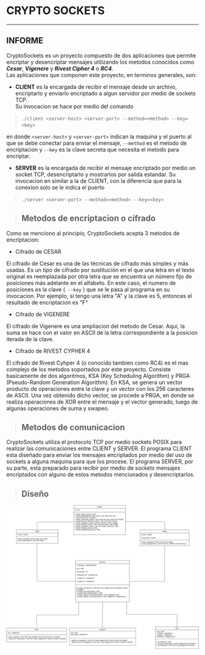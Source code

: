 # CRYPTO SOCKETS #
- - - -
## INFORME ##

CryptoSockets es un proyecto compuesto de dos aplicaciones que permite encriptar y desencriptar mensajes utilizando los metodos conocidos como ***Cesar***, ***Vigenere*** y ***Rivest Cipher 4*** o ***RC4***.  
Las aplicaciones que componen este proyecto, en terminos generales, son:  
- **CLIENT** es la encargada de recibir el mensaje desde un archivo, encriptarlo y enviarlo encriptado a algun servidor por medio de sockets TCP.  
Su invocacion se hace por medio del comando   
>```./client <server-host> <server-port> --method=<method> --key=<key> ```   

en donde ```<server-host>``` y ```<server-port>``` indican la maquina y el puerto al que se debe conectar para enviar el mensaje, ```--method``` es el metodo de encriptacion y ```--key``` es la clave secreta que necesita el metodo para encriptar. 
- **SERVER** es la encargada de recibir el mensaje encriptado por medio un socket TCP, desencriptarlo y mostrarlos por salida estandar.
Su invocacion en similar a la de CLIENT, con la diferencia que para la conexion solo se le indica el puerto  
>```./server <server-port> --method=<method> --key=<key> ```   
 

> ## Metodos de encriptacion o cifrado ##
Como se menciono al principio, CryptoSockets acepta 3 metodos de encriptacion:
- Cifrado de CESAR  

El cifrado de Cesar es una de las técnicas de cifrado más simples y más usadas. Es un tipo de cifrado por sustitución en el que una letra en el texto original es reemplazada por otra letra que se encuentra un número fijo de posiciones más adelante en el alfabeto. En este caso, el numero de posiciones es la clave (``` --key``` ) que se le pasa al programa en su invocacion. 
Por ejemplo, si tengo una letra "A" y la clave es 5, entonces el resultado de encriptacion es "F"

- Cifrado de VIGENERE  

El cifrado de Vigenere es una ampliacion del metodo de Cesar. Aqui, la suma se hace con el valor en ASCII de la letra correspondiente a la posicion iterada de la clave.

- Cifrado de RIVEST CYPHER 4  

El cifrado de Rivest Cyhper 4 (o conocido tambien como RC4) es el mas complejo de los metodos soportados por este proyecto. Consiste basicamente de dos algoritmos, KSA (Key Scheduling Algorithm) y  PRGA (Pseudo-Random Generation Algorithm). En KSA, se genera un vector producto de operaciones entre la clave y un vector con los 256 caracteres de ASCII. Una vez obtenido dicho vector, se procede a PRGA, en donde se realiza operaciones de XOR entre el mensaje y el vector generado, luego de algunas operaciones de suma y swapeo.


> ## Metodos de comunicacion ##
CryptoSockets utiliza el protocolo TCP por medio sockets POSIX para realizar las comunicaciones entre CLIENT y SERVER. El programa CLIENT esta diseñado para enviar los mensajes encriptados por medio del uso de sockets a alguna maquina para que los procese. El programa SERVER, por su parte, esta preparado para recibir por medio de sockets mensajes encriptados con alguno de estos metodos mencionados y desencriptarlos.



> ## Diseño ##
![diagrama de secuencia](./img/clasesTP1.png "Diagrama de secuencia")